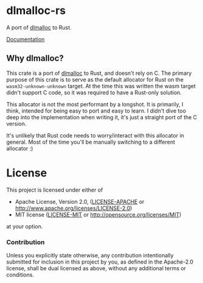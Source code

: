 # dlmalloc-rs

A port of [dlmalloc] to Rust.

[Documentation](https://docs.rs/dlmalloc)

[dlmalloc]: https://gee.cs.oswego.edu/dl/html/malloc.html

## Why dlmalloc?

This crate is a port of [dlmalloc] to Rust, and doesn't rely on C. The primary
purpose of this crate is to serve as the default allocator for Rust on the
`wasm32-unknown-unknown` target. At the time this was written the wasm target
didn't support C code, so it was required to have a Rust-only solution.

This allocator is not the most performant by a longshot. It is primarily, I
think, intended for being easy to port and easy to learn. I didn't dive too deep
into the implementation when writing it, it's just a straight port of the C
version.

It's unlikely that Rust code needs to worry/interact with this allocator in
general. Most of the time you'll be manually switching to a different allocator
:)

# License

This project is licensed under either of

 * Apache License, Version 2.0, ([LICENSE-APACHE](LICENSE-APACHE) or
   http://www.apache.org/licenses/LICENSE-2.0)
 * MIT license ([LICENSE-MIT](LICENSE-MIT) or
   http://opensource.org/licenses/MIT)

at your option.

### Contribution

Unless you explicitly state otherwise, any contribution intentionally submitted
for inclusion in this project by you, as defined in the Apache-2.0 license,
shall be dual licensed as above, without any additional terms or conditions.
